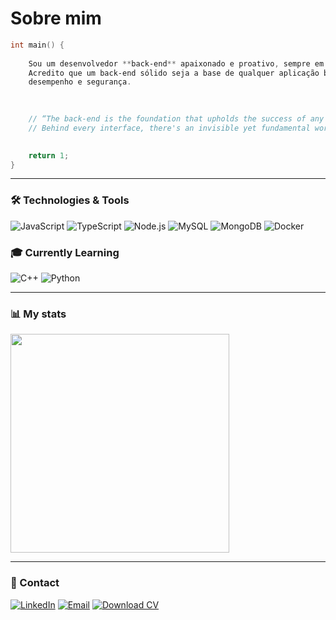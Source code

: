 # Sobre mim

```cpp
int main() {
    
    Sou um desenvolvedor **back‑end** apaixonado e proativo, sempre em busca de criar soluções.
    Acredito que um back‑end sólido seja a base de qualquer aplicação bem‑sucedida, combinando funcionalidade,
    desempenho e segurança.
    

    
    // “The back‑end is the foundation that upholds the success of any application.
    // Behind every interface, there's an invisible yet fundamental work ensuring seamless functionality.”
    

    return 1;
}
```

---

### 🛠️  Technologies & Tools
![JavaScript](https://img.shields.io/badge/javascript-%23323330.svg?style=for-the-badge&logo=javascript&logoColor=%23F7DF1E) ![TypeScript](https://img.shields.io/badge/TypeScript-3178C6?style=for-the-badge&logo=typescript&logoColor=white) 
![Node.js](https://img.shields.io/badge/Node.js-6DA55F?style=for-the-badge&logo=node.js&logoColor=white) ![MySQL](https://img.shields.io/badge/MySQL-4479A1?style=for-the-badge&logo=mysql&logoColor=white) ![MongoDB](https://img.shields.io/badge/MongoDB-47A248?style=for-the-badge&logo=mongodb&logoColor=white) ![Docker](https://img.shields.io/badge/Docker-2496ED?style=for-the-badge&logo=docker&logoColor=white)

### 🎓 Currently Learning
![C++](https://img.shields.io/badge/C++-00599C?style=for-the-badge&logo=c%2b%2b&logoColor=white) ![Python](https://img.shields.io/badge/Python-3776AB?style=for-the-badge&logo=python&logoColor=white)

---

### 📊 My stats
<img src="https://github-readme-stats.vercel.app/api/top-langs/?username=hugolelis&layout=compact&theme=dark&langs_count=4&hide=html,css" width="350" /> 

---
  
### 💼 Contact
[![LinkedIn](https://img.shields.io/badge/-LinkedIn-0077B5?style=for-the-badge&logo=linkedin&logoColor=white)](https://www.linkedin.com/in/hugodelelis03/) [![Email](https://img.shields.io/badge/-Email-D14836?style=for-the-badge&logo=gmail&logoColor=white)](mailto:hugodelelis05@gmail.com) [![Download CV](https://img.shields.io/badge/-Download%20CV-007BFF?style=for-the-badge&logo=adobeacrobatreader&logoColor=white)](https://1drv.ms/b/s!AmXIL0ISnow7wpdF11IJDu1eC1XLTg?e=MdKevf)






